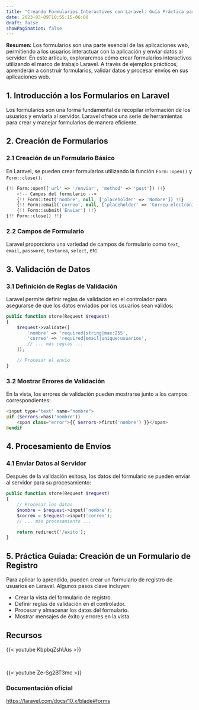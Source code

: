 ```yaml
---
title: "Creando Formularios Interactivos con Laravel: Guía Práctica para Estudiantes"
date: 2023-03-09T10:55:15-06:00
draft: false
showPagination: false
---
```


**Resumen:** Los formularios son una parte esencial de las aplicaciones web, permitiendo a los usuarios interactuar con la aplicación y enviar datos al servidor. En este artículo, exploraremos cómo crear formularios interactivos utilizando el marco de trabajo Laravel. A través de ejemplos prácticos, aprenderán a construir formularios, validar datos y procesar envíos en sus aplicaciones web.

## 1. Introducción a los Formularios en Laravel

Los formularios son una forma fundamental de recopilar información de los usuarios y enviarla al servidor. Laravel ofrece una serie de herramientas para crear y manejar formularios de manera eficiente.

## 2. Creación de Formularios

### 2.1 Creación de un Formulario Básico

En Laravel, se pueden crear formularios utilizando la función `Form::open()` y `Form::close()`:

```php
{!! Form::open(['url' => '/enviar', 'method' => 'post']) !!}
    <!-- Campos del formulario -->
    {!! Form::text('nombre', null, ['placeholder' => 'Nombre']) !!}
    {!! Form::email('correo', null, ['placeholder' => 'Correo electrónico']) !!}
    {!! Form::submit('Enviar') !!}
{!! Form::close() !!}
```

### 2.2 Campos de Formulario

Laravel proporciona una variedad de campos de formulario como `text`, `email`, `password`, `textarea`, `select`, etc.

## 3. Validación de Datos

### 3.1 Definición de Reglas de Validación

Laravel permite definir reglas de validación en el controlador para asegurarse de que los datos enviados por los usuarios sean válidos:

```php
public function store(Request $request)
{
    $request->validate([
        'nombre' => 'required|string|max:255',
        'correo' => 'required|email|unique:usuarios',
        // ... más reglas ...
    ]);

    // Procesar el envío
}
```

### 3.2 Mostrar Errores de Validación

En la vista, los errores de validación pueden mostrarse junto a los campos correspondientes:

```php
<input type="text" name="nombre">
@if ($errors->has('nombre'))
    <span class="error">{{ $errors->first('nombre') }}</span>
@endif
```

## 4. Procesamiento de Envíos

### 4.1 Enviar Datos al Servidor

Después de la validación exitosa, los datos del formulario se pueden enviar al servidor para su procesamiento:

```php
public function store(Request $request)
{
    // Procesar los datos
    $nombre = $request->input('nombre');
    $correo = $request->input('correo');
    // ... más procesamiento ...

    return redirect('/exito');
}
```

## 5. Práctica Guiada: Creación de un Formulario de Registro

Para aplicar lo aprendido, pueden crear un formulario de registro de usuarios en Laravel. Algunos pasos clave incluyen:

- Crear la vista del formulario de registro.
- Definir reglas de validación en el controlador.
- Procesar y almacenar los datos del formulario.
- Mostrar mensajes de éxito y errores en la vista.

## Recursos

{{< youtube KbpbqZshUus >}}

<br>

{{< youtube Ze-Sg2BT3mc >}}

### Documentación oficial

https://laravel.com/docs/10.x/blade#forms
